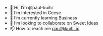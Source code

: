- 👋 Hi, I’m @paul-kuihi
- 👀 I’m interested in Geese
- 🌱 I’m currently learning Business
- 💞️ I’m looking to collaborate on Sweet Ideas
- 📫 How to reach me paul@kuihi.io

<!---
paul-kuihi/paul-kuihi is a ✨ special ✨ repository because its `README.md` (this file) appears on your GitHub profile.
You can click the Preview link to take a look at your changes.
--->
